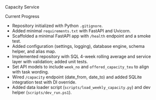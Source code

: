 Capacity Service

Current Progress
- Repository initialized with Python `.gitignore`.
- Added minimal `requirements.txt` with FastAPI and Uvicorn.
- Scaffolded a minimal FastAPI app with `/health` endpoint and a smoke test.
- Added configuration (settings, logging), database engine, schema helper, and alias map.
- Implemented repository with SQL 4-week rolling average and service layer with validation; added unit tests.
- Set API models to include `week_no` and `offered_capacity_teu` to align with task wording.
- Wired `/capacity` endpoint (date_from, date_to) and added SQLite integration test with DI override.
 - Added data loader script (`scripts/load_weekly_capacity.py`) and dev helper (`scripts/dev_run.ps1`).

